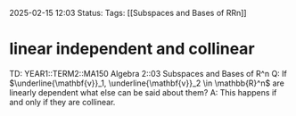 2025-02-15 12:03
Status: 
Tags: [[Subspaces and Bases of RRn]]
# linear independent and collinear

TD: YEAR1::TERM2::MA150 Algebra 2::03 Subspaces and Bases of R^n 
Q: If $\underline{\mathbf{v}}_1, \underline{\mathbf{v}}_2 \in \mathbb{R}^n$ are linearly dependent what else can be said about them?
A: This happens if and only if they are collinear.
<!--ID: 1739621083596-->
